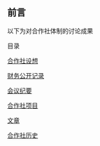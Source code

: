 ## 前言

以下为对合作社体制的讨论成果

目录

[合作社设想](合作社设想.md)

[财务公开记录](会议记录/财务记录.md)

[会议纪要](会议记录/目录.md)

[合作社项目](项目/index.md)

[文章](文章/index.md)

[合作社历史](文章/合作社历史.md)